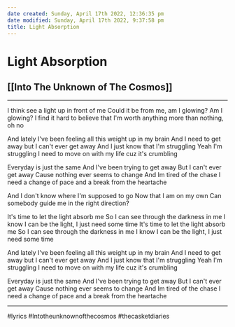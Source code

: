 ```yaml
---
date created: Sunday, April 17th 2022, 12:36:35 pm
date modified: Sunday, April 17th 2022, 9:37:58 pm
title: Light Absorption
---
```

# Light Absorption
## [[Into The Unknown of The Cosmos]]
---

I think see a light up in front of me
Could it be from me, am I glowing? Am I glowing?
I find it hard to believe that I'm worth anything more than nothing, oh no

And lately I've been feeling all this weight up in my brain
And I need to get away but I can't ever get away
And I just know that I'm struggling
Yeah I'm struggling
I need to move on with my life cuz it's crumbling

Everyday is just the same
And I've been trying to get away
But I can't ever get away
Cause nothing ever seems to change
And Im tired of the chase
I need a change of pace and a break from the heartache

And I don't know where I'm supposed to go
Now that I am on my own
Can somebody guide me in the right direction?

It's time to let the light absorb me
So I can see through the darkness in me
I know I can be the light, I just need some time
It's time to let the light absorb me
So I can see through the darkness in me
I know I can be the light, I just need some time

And lately I've been feeling all this weight up in my brain
And I need to get away but I can't ever get away
And I just know that I'm struggling
Yeah I'm struggling
I need to move on with my life cuz it's crumbling

Everyday is just the same
And I've been trying to get away
But I can't ever get away
Cause nothing ever seems to change
And Im tired of the chase
I need a change of pace and a break from the heartache

---

#lyrics #Intotheunknownofthecosmos #thecasketdiaries